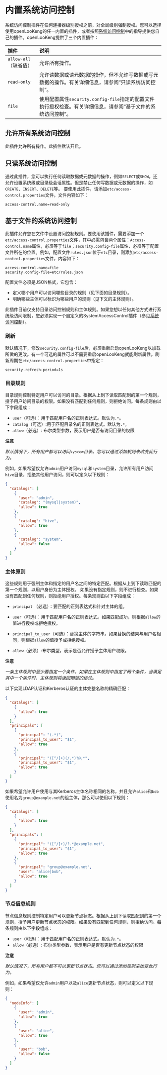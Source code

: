 
内置系统访问控制
==============================

系统访问控制插件在任何连接器级别授权之前，对全局级别强制授权。您可以选择使用openLooKeng的任一内置的插件，或者按照[系统访问控制](../develop/system-access-control.md)中的指导提供您自己的插件。openLooKeng提供了三个内置插件：

|插件                 |说明                                                  |
| :-------------------------- | :----------------------------------------------------------- |
| `allow-all`（缺省值） |允许所有操作。                                |
| `read-only`                 | 允许读数据或读元数据的操作，但不允许写数据或写元数据的操作。有关详细信息，请参阅”只读系统访问控制”。|
| `file`                     | 使用配置属性`security.config-file`指定的配置文件执行授权检查。有关详细信息，请参阅“基于文件的系统访问控制”。|

允许所有系统访问控制
-------------------------------

此插件允许所有操作。此插件默认开启。

只读系统访问控制
-------------------------------

通过此插件，您可以执行任何读取数据或元数据的操作，例如`SELECT`或`SHOW`。还允许设置系统级或目录级会话属性。但是禁止任何写数据或元数据的操作，如`CREATE`、`INSERT`、`DELETE`等。
要使用此插件，请添加`etc/access-control.properties`文件，文件内容如下：

``` properties
access-control.name=read-only
```

基于文件的系统访问控制
--------------------------------

此插件允许您在文件中设置访问控制规则。要使用该插件，需要添加一个`etc/access-control.properties`文件，其中必需包含两个属性：`Access-control.name`属性，必须等于`file`；`security.config-file`属性，必须等于配置文件所在的位置。例如，配置文件`rules.json`位于`etc`目录，则添加`etc/access-control.properties`文件，内容如下：

``` properties
access-control.name=file
security.config-file=etc/rules.json
```

配置文件必须是JSON格式，它包含：

-   定义哪个用户可以访问哪些目录的规则（见下面的目录规则）。
-   明确哪些主体可以标识为哪些用户的规则（见下文的主体规则）。

此插件目前仅支持目录访问控制规则和主体规则。如果您想以任何其他方式进行系统级访问限制，您必须实现一个自定义的SystemAccessControl插件（参见[系统访问控制](../develop/system-access-control.md)）。


### 刷新

默认情况下，修改`security.config-file`后，必须重新启动openLooKeng以加载所做的更改。有一个可选的属性可以不需要重启openLooKeng就能刷新属性。刷新周期在`etc/access-control.properties`中指定：

``` properties
security.refresh-period=1s
```

### 目录规则

目录规则控制特定用户可以访问的目录。根据从上到下读取匹配到的第一个规则，授予用户访问目录的权限。如果没有匹配到任何规则，则拒绝访问。每条规则由以下字段组成：


-   `user`（可选）：用于匹配用户名的正则表达式。默认为`.*`。
-   `catalog`（可选）:用于匹配目录名的正则表达式。默认为`.*`。
- `allow`（必选）: 布尔类型参数，表示用户是否有访问目录的权限


**注意**

*默认情况下，所有用户都可以访问`system`目录。您可以通过添加规则来改变此行为。*


例如，如果希望仅允许`admin`用户访问`mysql`和`system`目录，允许所有用户访问`hive`目录，拒绝其他用户访问，则可以定义以下规则：

``` json
{
  "catalogs": [
    {
      "user": "admin",
      "catalog": "(mysql|system)",
      "allow": true
    },
    {
      "catalog": "hive",
      "allow": true
    },
    {
      "catalog": "system",
      "allow": false
    }
  ]
}
```

### 主体原则

这些规则用于强制主体和指定的用户名之间的特定匹配。根据从上到下读取匹配的第一个规则，以用户身份为主体授权。
如果没有指定规则，则不进行检查。如果没有匹配到任何规则，则拒绝用户授权。每条规则由以下字段组成：

-   `principal` （必选）：要匹配的正则表达式和针对主体的组。
-   `user`（可选）：用于匹配用户名的正则表达式。如果匹配成功，则根据`allow`的值进行授权或拒绝授权。
-   `principal_to_user`（可选）：替换主体的字符串。如果替换的结果与用户名相同，则根据`allow`的值授予或拒绝授权。
    
-   `allow`（必须）:布尔类型，表示是否允许授予主体用户权限。


**注意**

*一条主体规则中至少要指定一个条件。如果在主体规则中指定了两个条件，当满足其中一个条件时，主体规则将返回期望的结论。*

以下实现LDAP认证和Kerberos认证的主体完整名称的精确匹配：

``` json
{
  "catalogs": [
    {
      "allow": true
    }
  ],
  "principals": [
    {
      "principal": "(.*)",
      "principal_to_user": "$1",
      "allow": true
    },
    {
      "principal": "([^/]+)(/.*)?@.*",
      "principal_to_user": "$1",
      "allow": true
    }
  ]
}
```

如果希望允许用户使用与其Kerberos主体名称相同的名称，并且允许`alice`和`bob`使用名为`group@example.net`的组主体，那么可以使用以下规则：

``` json
{
  "catalogs": [
    {
      "allow": true
    }
  ],
  "principals": [
    {
      "principal": "([^/]+)/?.*@example.net",
      "principal_to_user": "$1",
      "allow": true
    },
    {
      "principal": "group@example.net",
      "user": "alice|bob",
      "allow": true
    }
  ]
}
```
### 节点信息规则
节点信息规则控制特定用户可以更新节点状态。根据从上到下读取匹配到的第一个规则，授予用户更新节点状态的权限。如果没有匹配到任何规则，则拒绝访问。每条规则由以下字段组成：

- `user`（可选）：用于匹配用户名的正则表达式。默认为`.*`。
- `allow`（必选）: 布尔类型参数，表示用户是否有更新节点状态的权限

**注意**

*默认情况下，所有用户都不可以更新节点状态。您可以通过添加规则来改变此行为。*

例如，如果希望仅允许`admin`用户以及`alice`更新节点状态，则可以定义以下规则：

``` json
{
  "nodeInfo": [
    {
      "user": "admin",
      "allow": true
    },
    {
      "user": "alice",
      "allow": true
    },
    {
      "user": "bob",
      "allow": false
    }
  ]
}
```
